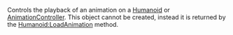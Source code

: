 Controls the playback of an animation on a [Humanoid](https://developer.roblox.com/en-us/api-reference/class/Humanoid) or [AnimationController](https://developer.roblox.com/en-us/api-reference/class/AnimationController). This object cannot be created, instead it is returned by the [Humanoid:LoadAnimation](https://developer.roblox.com/en-us/api-reference/function/Humanoid/LoadAnimation) method.
